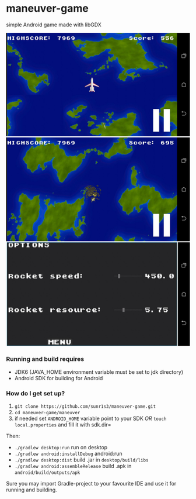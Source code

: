 # maneuver-game
simple Android game made with libGDX

![Screenshot1](/screenshot/1.jpg?raw=true)
![Screenshot1](/screenshot/2.jpg?raw=true)
![Screenshot1](/screenshot/3.jpg?raw=true)

### Running and build requires ###
* JDK6 (JAVA_HOME environment variable must be set to jdk directory)
* Android SDK for building for Android

### How do I get set up? ###

1. `git clone https://github.com/sunr1s3/maneuver-game.git`
2. `cd maneuver-game/maneuver`
3. if needed set `ANDROID_HOME` variable point to your SDK *OR* `touch local.properties` and fill it with sdk.dir=<PATH TO ANDROID SDK>  

Then:

* `./gradlew desktop:run` run on desktop
* `./gradlew android:installDebug` android:run
* `./gradlew desktop:dist` build .jar in `desktop/build/libs`
* `./gradlew android:assembleRelease` build .apk in `android/build/outputs/apk`

Sure you may import Gradle-project to your favourite IDE and use it for running and building.
